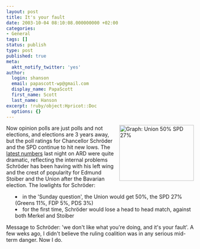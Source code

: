 ```yaml
---
layout: post
title: It's your fault
date: 2003-10-04 08:10:08.000000000 +02:00
categories:
- General
tags: []
status: publish
type: post
published: true
meta:
  aktt_notify_twitter: 'yes'
author:
  login: shanson
  email: papascott-wp@gmail.com
  display_name: PapaScott
  first_name: Scott
  last_name: Hanson
excerpt: !ruby/object:Hpricot::Doc
  options: {}
---
```

<p><a href="http://www.tagesschau.de/meldungen/image_popup/0,1189,OID2381222_IMG2380892_HID2380892_POS0_MTB1,00.html"><img alt="Graph: Union 50% SPD 27%" title="Union 50% SPD 27%" src="https://www.papascott.de/wordpress/wp-content/uploads/2003/10/un50spd27.jpg" width="200" height="150" border="0" align="right" /></a>Now opinion polls are just polls and not elections, and elections are 3 years away, but the poll ratings for Chancellor Schröder and the SPD continue to hit new lows. The <a title="tagesschau.de : SPD verliert weiter an Zustimmung" href="http://www.tagesschau.de/aktuell/meldungen/0,1185,OID2381222_TYP6_THE_NAV_REF1_BAB,00.html">latest numbers</a> last night on ARD were quite dramatic, reflecting the internal problems Schröder has been having with his left wing and the crest of popularity for Edmund Stoiber and the Union after the Bavarian election. The lowlights for Schröder:</p>
<ul style="list-style: disc inside;">
<li>in the 'Sunday question', the Union would get 50%, the SPD 27% (Greens 11%, FDP 5%, PDS 3%)</li>
<li>for the first time, Schröder would lose a head to head match, against both Merkel and Stoiber</li>
</ul>
<p>Message to Schröder: 'we don't like what you're doing, and it's your fault'. A few weks ago, I didn't believe the ruling coalition was in any serious mid-term danger. Now I do.</p>
